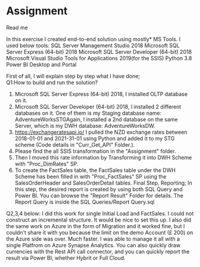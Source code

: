 # Assignment
Read me


In this exercise I created end-to-end solution using mostly* MS Tools.
I used below tools:
   SQL Server Management Studio 2018
   Microsoft SQL Server Express (64-bit) 2018
   Microsoft SQL Server Developer (64-bit) 2018
   Microsoft Visual Studio Tools for Applications 2019(for the SSIS)
   Python 3.8
   Power BI Desktop and Portal

First of all, I will explain step by step what I have done;  
Q1:How to build and run the solution?
1.	Microsoft SQL Server Express (64-bit) 2018, I installed OLTP database on it.
2.	Microsoft SQL Server Developer (64-bit) 2018, I installed 2 different databases on it. One of them is my Staging database name: AdventureWorksSTGAgain, I installed a 2nd database on the same Server, which is my DWH database: AdventureWorksDW.
3.	 https://exchangeratesapi.io/ I pulled the NZD exchange rates between 2018-01-01 and 2021-31-01 using Python and added it to my STG scheme (Code details in "Curr_Get_API" Folder.).
3.  Please find the all SSIS transformation in the "Assignment" folder.
4.	Then I moved this rate information by Transforming it into DWH Scheme with "Proc_DimRates" SP.
5.	To create the FactSales table, the FactSales table under the DWH Scheme has been filled in with "Proc_FactSales" SP using the SalesOrderHeader and SalesOrderDetail tables.
 Final Step, Reporting;
    In this step, the desired report is created by using both SQL Query and Power BI. You can browse the "Report Result" Folder for details. The Report Query is inside the SQL Queries/Report Query.sql

Q2,3,4 below:
I did this work for single Initial Load and FactSales. I could not construct an incremental structure. It would be nice to set this up.
I also did the same work on Azure in the form of Migration and it worked fine, but I couldn't share it with you because the limit on the demo Account (£ 200) on the Azure side was over. Much faster.
I was able to manage it all with a single Platfrom on Azure Synapse Analytics. You can also quickly draw currencies with the Rest API call connector, and you can quickly report the result via Power BI, whether Hybrit or Full Cloud.







